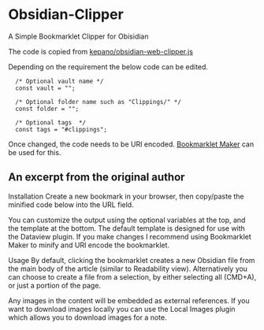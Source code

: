 # Obsidian-Clipper

A Simple Bookmarklet Clipper for Obisidian

The code is copied from [kepano/obsidian-web-clipper.js](https://gist.github.com/kepano/90c05f162c37cf730abb8ff027987ca3?permalink_comment_id=3905251)

Depending on the requirement the below code can be edited.

```javescript
  /* Optional vault name */
  const vault = "";

  /* Optional folder name such as "Clippings/" */
  const folder = "";

  /* Optional tags  */
  const tags = "#clippings";
```

Once changed, the code needs to be URI encoded. [Bookmarklet Maker](https://caiorss.github.io/bookmarklet-maker/) can be used for this.

## An excerpt from the original author

Installation
Create a new bookmark in your browser, then copy/paste the minified code below into the URL field.

You can customize the output using the optional variables at the top, and the template at the bottom. The default template is designed for use with the Dataview plugin. If you make changes I recommend using Bookmarklet Maker to minify and URI encode the bookmarklet.

Usage
By default, clicking the bookmarklet creates a new Obsidian file from the main body of the article (similar to Readability view). Alternatively you can choose to create a file from a selection, by either selecting all (CMD+A), or just a portion of the page.

Any images in the content will be embedded as external references. If you want to download images locally you can use the Local Images plugin which allows you to download images for a note.